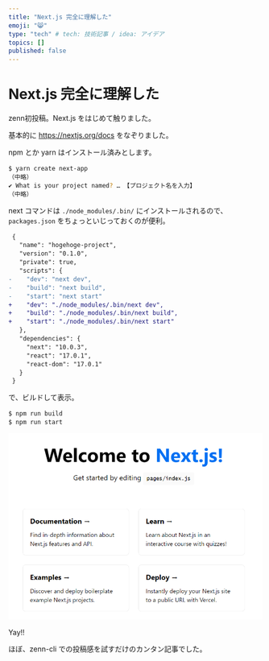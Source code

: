 ```yaml
---
title: "Next.js 完全に理解した"
emoji: "😸"
type: "tech" # tech: 技術記事 / idea: アイデア
topics: []
published: false
---
```

# Next.js 完全に理解した

zenn初投稿。Next.js をはじめて触りました。

基本的に https://nextjs.org/docs をなぞりました。

npm とか yarn はインストール済みとします。

```bash
$ yarn create next-app
（中略）
✔ What is your project named? … 【プロジェクト名を入力】
（中略）
```

next コマンドは `./node_modules/.bin/` にインストールされるので、 `packages.json` をちょっといじっておくのが便利。

```diff
 {
   "name": "hogehoge-project",
   "version": "0.1.0",
   "private": true,
   "scripts": {
-    "dev": "next dev",
-    "build": "next build",
-    "start": "next start"
+    "dev": "./node_modules/.bin/next dev",
+    "build": "./node_modules/.bin/next build",
+    "start": "./node_modules/.bin/next start"
   },
   "dependencies": {
     "next": "10.0.3",
     "react": "17.0.1",
     "react-dom": "17.0.1"
   }
 }
```

で、ビルドして表示。

```bash
$ npm run build
$ npm run start
```

![yay!](./nextjs-example.png)

Yay!!

ほぼ、zenn-cli での投稿感を試すだけのカンタン記事でした。
